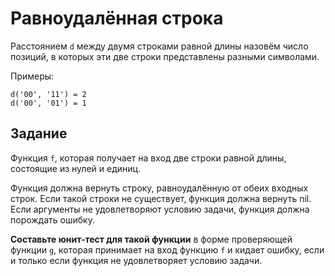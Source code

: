 # Равноудалённая строка

Расстоянием `d` между двумя строками равной длины назовём число
позиций, в которых эти две строки представлены разными
символами.

Примеры:
```
d('00', '11') = 2
d('00', '01') = 1
```

## Задание

Функция `f`, которая получает на вход две строки
равной длины, состоящие из нулей и единиц.

Функция должна вернуть строку, равноудалённую от обеих входных
строк. Если такой строки не существует, функция должна вернуть
nil. Если аргументы не удовлетворяют условию задачи, функция
должна порождать ошибку.

**Составьте юнит-тест для такой функции** в форме проверяющей
функции `g`, которая принимает на вход функцию `f` и
кидает ошибку, если и только если функция не удовлетворяет
условию задачи.
